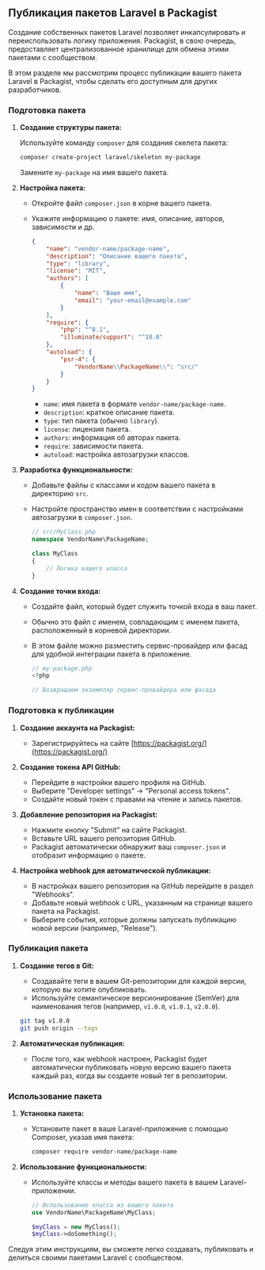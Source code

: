 ## Публикация пакетов Laravel в Packagist

Создание собственных пакетов Laravel позволяет инкапсулировать и переиспользовать логику приложения. Packagist, в свою очередь, предоставляет централизованное хранилище для обмена этими пакетами с сообществом. 

В этом разделе мы рассмотрим процесс публикации вашего пакета Laravel в Packagist, чтобы сделать его доступным для других разработчиков.

### Подготовка пакета

1. **Создание структуры пакета:**

   Используйте команду `composer` для создания скелета пакета:

   ```bash
   composer create-project laravel/skeleton my-package
   ```

   Замените `my-package` на имя вашего пакета.

2. **Настройка пакета:**

   - Откройте файл `composer.json` в корне вашего пакета.

   - Укажите информацию о пакете: имя, описание, авторов, зависимости и др.

     ```json
     {
         "name": "vendor-name/package-name",
         "description": "Описание вашего пакета",
         "type": "library",
         "license": "MIT",
         "authors": [
             {
                 "name": "Ваше имя",
                 "email": "your-email@example.com"
             }
         ],
         "require": {
             "php": "^8.1",
             "illuminate/support": "^10.0" 
         },
         "autoload": {
             "psr-4": {
                 "VendorName\\PackageName\\": "src/"
             }
         }
     }
     ```

     - `name`: имя пакета в формате `vendor-name/package-name`.
     - `description`: краткое описание пакета.
     - `type`: тип пакета (обычно `library`).
     - `license`: лицензия пакета.
     - `authors`: информация об авторах пакета.
     - `require`: зависимости пакета.
     - `autoload`: настройка автозагрузки классов.

3. **Разработка функциональности:**

   - Добавьте файлы с классами и кодом вашего пакета в директорию `src`.

   - Настройте пространство имен в соответствии с настройками автозагрузки в `composer.json`.

     ```php
     // src/MyClass.php
     namespace VendorName\PackageName;

     class MyClass
     {
         // Логика вашего класса
     }
     ```

4. **Создание точки входа:**

   - Создайте файл, который будет служить точкой входа в ваш пакет. 
   - Обычно это файл с именем, совпадающим с именем пакета, расположенный в корневой директории. 
   - В этом файле можно разместить сервис-провайдер или фасад для удобной интеграции пакета в приложение.

     ```php
     // my-package.php
     <?php

     // Возвращаем экземпляр сервис-провайдера или фасада
     ```

### Подготовка к публикации

1. **Создание аккаунта на Packagist:**

   - Зарегистрируйтесь на сайте [https://packagist.org/](https://packagist.org/)

2. **Создание токена API GitHub:**

   - Перейдите в настройки вашего профиля на GitHub.
   - Выберите "Developer settings" -> "Personal access tokens".
   - Создайте новый токен с правами на чтение и запись пакетов.

3. **Добавление репозитория на Packagist:**

   - Нажмите кнопку "Submit" на сайте Packagist.
   - Вставьте URL вашего репозитория GitHub.
   - Packagist автоматически обнаружит ваш `composer.json` и отобразит информацию о пакете.

4. **Настройка webhook для автоматической публикации:**

   - В настройках вашего репозитория на GitHub перейдите в раздел "Webhooks".
   - Добавьте новый webhook с URL, указанным на странице вашего пакета на Packagist.
   - Выберите события, которые должны запускать публикацию новой версии (например, "Release").

### Публикация пакета

1. **Создание тегов в Git:**

   - Создавайте теги в вашем Git-репозитории для каждой версии, которую вы хотите опубликовать. 
   - Используйте семантическое версионирование (SemVer) для наименования тегов (например, `v1.0.0`, `v1.0.1`, `v2.0.0`).

   ```bash
   git tag v1.0.0
   git push origin --tags
   ```

2. **Автоматическая публикация:**

   - После того, как webhook настроен, Packagist будет автоматически публиковать новую версию вашего пакета каждый раз, когда вы создаете новый тег в репозитории.

### Использование пакета

1. **Установка пакета:**

   - Установите пакет в ваше Laravel-приложение с помощью Composer, указав имя пакета:

     ```bash
     composer require vendor-name/package-name
     ```

2. **Использование функциональности:**

   - Используйте классы и методы вашего пакета в вашем Laravel-приложении.

     ```php
     // Использование класса из вашего пакета
     use VendorName\PackageName\MyClass;

     $myClass = new MyClass();
     $myClass->doSomething();
     ```

Следуя этим инструкциям, вы сможете легко создавать, публиковать и делиться своими пакетами Laravel с сообществом. 
